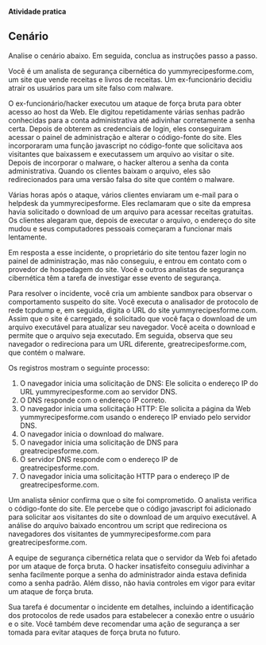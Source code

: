 **Atividade pratica** 

## Cenário


Analise o cenário abaixo. Em seguida, conclua as instruções passo a passo.

Você é um analista de segurança cibernética do yummyrecipesforme.com, um site que vende receitas e livros de receitas. Um ex-funcionário decidiu atrair os usuários para um site falso com malware.

O ex-funcionário/hacker executou um ataque de força bruta para obter acesso ao host da Web. Ele digitou repetidamente várias senhas padrão conhecidas para a conta administrativa até adivinhar corretamente a senha certa. Depois de obterem as credenciais de login, eles conseguiram acessar o painel de administração e alterar o código-fonte do site. Eles incorporaram uma função javascript no código-fonte que solicitava aos visitantes que baixassem e executassem um arquivo ao visitar o site. Depois de incorporar o malware, o hacker alterou a senha da conta administrativa. Quando os clientes baixam o arquivo, eles são redirecionados para uma versão falsa do site que contém o malware.

Várias horas após o ataque, vários clientes enviaram um e-mail para o helpdesk da yummyrecipesforme. Eles reclamaram que o site da empresa havia solicitado o download de um arquivo para acessar receitas gratuitas. Os clientes alegaram que, depois de executar o arquivo, o endereço do site mudou e seus computadores pessoais começaram a funcionar mais lentamente.

Em resposta a esse incidente, o proprietário do site tentou fazer login no painel de administração, mas não conseguiu, e entrou em contato com o provedor de hospedagem do site. Você e outros analistas de segurança cibernética têm a tarefa de investigar esse evento de segurança.

Para resolver o incidente, você cria um ambiente sandbox para observar o comportamento suspeito do site. Você executa o analisador de protocolo de rede tcpdump e, em seguida, digita o URL do site yummyrecipesforme.com. Assim que o site é carregado, é solicitado que você faça o download de um arquivo executável para atualizar seu navegador. Você aceita o download e permite que o arquivo seja executado. Em seguida, observa que seu navegador o redireciona para um URL diferente, greatrecipesforme.com, que contém o malware.

Os registros mostram o seguinte processo:

1. O navegador inicia uma solicitação de DNS: Ele solicita o endereço IP do URL yummyrecipesforme.com ao servidor DNS.
2. O DNS responde com o endereço IP correto.
3. O navegador inicia uma solicitação HTTP: Ele solicita a página da Web yummyrecipesforme.com usando o endereço IP enviado pelo servidor DNS.
4. O navegador inicia o download do malware.
5. O navegador inicia uma solicitação de DNS para greatrecipesforme.com.
6. O servidor DNS responde com o endereço IP de greatrecipesforme.com.
7. O navegador inicia uma solicitação HTTP para o endereço IP de greatrecipesforme.com.

Um analista sênior confirma que o site foi comprometido. O analista verifica o código-fonte do site. Ele percebe que o código javascript foi adicionado para solicitar aos visitantes do site o download de um arquivo executável. A análise do arquivo baixado encontrou um script que redireciona os navegadores dos visitantes de yummyrecipesforme.com para greatrecipesforme.com.

A equipe de segurança cibernética relata que o servidor da Web foi afetado por um ataque de força bruta. O hacker insatisfeito conseguiu adivinhar a senha facilmente porque a senha do administrador ainda estava definida como a senha padrão. Além disso, não havia controles em vigor para evitar um ataque de força bruta.

Sua tarefa é documentar o incidente em detalhes, incluindo a identificação dos protocolos de rede usados para estabelecer a conexão entre o usuário e o site. Você também deve recomendar uma ação de segurança a ser tomada para evitar ataques de força bruta no futuro.
